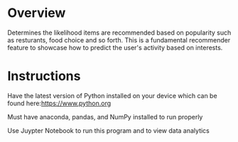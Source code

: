 # Overview

Determines the likelihood items are recommended based on popularity such as resturants, food choice and so forth. This is a fundamental recommender feature to showcase how to predict the user's activity based on interests.

# Instructions

Have the latest version of Python installed on your device which can be found here:https://www.python.org

Must have anaconda, pandas, and NumPy installed to run properly

Use Juypter Notebook to run this program and to view data analytics
